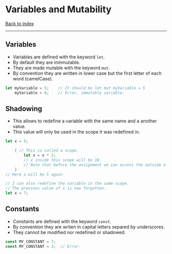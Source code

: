 # Variables and Mutability
[Back to index](../index.md)

---

## Variables
- Variables are defined with the keyword `let`.
- By default they are inmmutable.
- They are made mutable with the keyword `mut`.
- By convention they are written in lower case but the first letter of each word (camelCase).

```Rust
let myVariable = 5;    // It should be let mut myVariable = 5
    myVariable = 6;    // Error, immutable variable.
```

## Shadowing
- This allows to redefine a variable with the same name and a another value.
- This value will only be used in the scope it was redefined in.
  
```Rust
let x = 5;

    { // This is called a scope.
        let x = x * 2;
        // x inside this scope will be 10.
        // Note that before the assignment we can access the outside x.
    }
// Here x will be 5 again

// I can also redefine the variable in the same scope.
// The previous value of x is now forgotten.
let x = 7;
```

## Constants
- Constants are defined with the keyword `const`.
- By convention they are writen in capital letters separed by underscores.
- They cannot be modified nor redefined or shadowed.
```Rust
const MY_CONSTANT = 7;
const MY_CONSTANT = 3;  // Error.
```